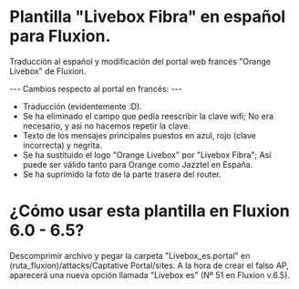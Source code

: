 # Plantilla "Livebox Fibra" en español para Fluxion. 
Traducción al español y modificación del portal web francés "Orange Livebox" de Fluxion.

--- Cambios respecto al portal en francés: ---

- Traducción (evidentemente :D).
- Se ha eliminado el campo que pedía reescribir la clave wifi; No era necesario, y asi no hacemos repetir la clave.
- Texto de los mensajes principales puestos en azul, rojo (clave incorrecta) y negrita.
- Se ha sustituido el logo "Orange Livebox" por "Livebox Fibra"; Así puede ser válido tanto para Orange como Jazztel en España.
- Se ha suprimido la foto de la parte trasera del router.

# ¿Cómo usar esta plantilla en Fluxion 6.0 - 6.5?
Descomprimir archivo y pegar la carpeta "Livebox_es.portal" en (ruta_fluxion)/attacks/Captative Portal/sites.
A la hora de crear el falso AP, aparecerá una nueva opción llamada "Livebox es" (Nº 51 en Fluxion v.6.5).
